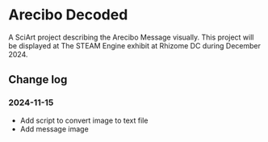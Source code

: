 # Arecibo Decoded
A SciArt project describing the Arecibo Message visually.
This project will be displayed at The STEAM Engine exhibit at Rhizome DC during
December 2024.

## Change log
### 2024-11-15
- Add script to convert image to text file
- Add message image
